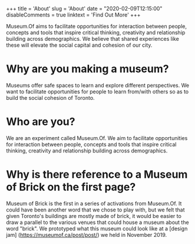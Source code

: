 +++
title = 'About'
slug = 'About'
date = "2020-02-09T12:15:00"
disableComments = true
linktext = 'Find Out More'
+++

Museum.Of aims to facilitate opportunities for interaction between people, concepts and tools that inspire critical thinking, creativity and relationship building across demographics. We believe that shared experiences like these will elevate the social capital and cohesion of our city.

# Why are you making a museum?
Museums offer safe spaces to learn and explore different perspectives. We
want to facilitate opportunities for people to learn from/with others so as to
build the social cohesion of Toronto.

# Who are you?
We are an experiment called Museum.Of. We aim to facilitate opportunities
for interaction between people, concepts and tools that inspire critical
thinking, creativity and relationship building across demographics. 

# Why is there reference to a Museum of Brick on the first page?
Museum of Brick is the first in a series of activations from Museum.Of.  It could have been another word that we chose to play with, but we felt that given Toronto's buildings are mostly made of brick, it would be easier to draw a parallel to the various venues that could house a museum about the word "brick".  We prototyped what this museum could look like at a [design jam] (https://museumof.ca/post/post/) we held in November 2019. 
